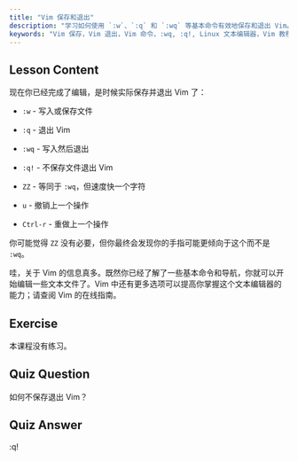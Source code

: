 ```yaml
---
title: "Vim 保存和退出"
description: "学习如何使用 `:w`、`:q` 和 `:wq` 等基本命令有效地保存和退出 Vim。掌握基本的 Vim 操作以实现高效的文本编辑。"
keywords: "Vim 保存，Vim 退出，Vim 命令，:wq, :q!, Linux 文本编辑器，Vim 教程，Vim 初学者"
---
```


## Lesson Content

现在你已经完成了编辑，是时候实际保存并退出 Vim 了：

- `:w` - 写入或保存文件
- `:q` - 退出 Vim
- `:wq` - 写入然后退出
- `:q!` - 不保存文件退出 Vim
- `ZZ` - 等同于 `:wq`，但速度快一个字符

- `u` - 撤销上一个操作
- `Ctrl-r` - 重做上一个操作

你可能觉得 `ZZ` 没有必要，但你最终会发现你的手指可能更倾向于这个而不是 `:wq`。

哇，关于 Vim 的信息真多。既然你已经了解了一些基本命令和导航，你就可以开始编辑一些文本文件了。Vim 中还有更多选项可以提高你掌握这个文本编辑器的能力；请查阅 Vim 的在线指南。

## Exercise

本课程没有练习。

## Quiz Question

如何不保存退出 Vim？

## Quiz Answer

:q!
